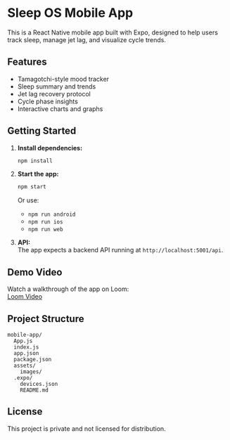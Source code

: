 # Sleep OS Mobile App

This is a React Native mobile app built with Expo, designed to help users track sleep, manage jet lag, and visualize cycle trends.

## Features

- Tamagotchi-style mood tracker
- Sleep summary and trends
- Jet lag recovery protocol
- Cycle phase insights
- Interactive charts and graphs

## Getting Started

1. **Install dependencies:**
   ```sh
   npm install
   ```
2. **Start the app:**
   ```sh
   npm start
   ```
   Or use:
   - `npm run android`
   - `npm run ios`
   - `npm run web`

3. **API:**  
   The app expects a backend API running at `http://localhost:5001/api`.

## Demo Video

Watch a walkthrough of the app on Loom:  
[Loom Video](https://www.loom.com/share/220453d9dd5c4bf7a66d8f49a5a1b2d4?sid=5fdbfd42-49a5-49e2-9b2f-f4693957c028)

## Project Structure

```
mobile-app/
  App.js
  index.js
  app.json
  package.json
  assets/
    images/
  .expo/
    devices.json
    README.md
```

## License

This project is private and not licensed for distribution.
